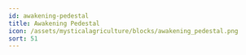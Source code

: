 ```yaml
---
id: awakening-pedestal
title: Awakening Pedestal
icon: /assets/mysticalagriculture/blocks/awakening_pedestal.png
sort: 51
---
```



